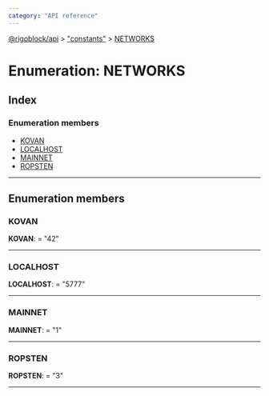 ```yaml
---
category: "API reference"
---
```



[@rigoblock/api](../1.quick_start.md) > ["constants"](../modules/_constants_.md) > [NETWORKS](../enums/_constants_.networks.md)

# Enumeration: NETWORKS

## Index

### Enumeration members

* [KOVAN](_constants_.networks.md#kovan)
* [LOCALHOST](_constants_.networks.md#localhost)
* [MAINNET](_constants_.networks.md#mainnet)
* [ROPSTEN](_constants_.networks.md#ropsten)

---

## Enumeration members

<a id="kovan"></a>

###  KOVAN

**KOVAN**:  = "42"

___
<a id="localhost"></a>

###  LOCALHOST

**LOCALHOST**:  = "5777"

___
<a id="mainnet"></a>

###  MAINNET

**MAINNET**:  = "1"

___
<a id="ropsten"></a>

###  ROPSTEN

**ROPSTEN**:  = "3"

___

